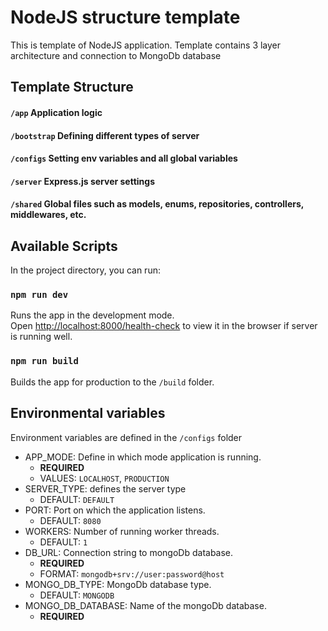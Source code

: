 # NodeJS structure template

This is template of NodeJS application.
Template contains 3 layer architecture and connection to MongoDb database

## Template Structure

#### `/app` Application logic
#### `/bootstrap` Defining different types of server
#### `/configs` Setting env variables and all global variables
#### `/server` Express.js server settings
#### `/shared` Global files such as models, enums, repositories, controllers, middlewares, etc.

## Available Scripts

In the project directory, you can run:

### `npm run dev`

Runs the app in the development mode. \
Open [http://localhost:8000/health-check](http://localhost:8000/health-check) to view it in the browser if server is running well.

### `npm run build`

Builds the app for production to the `/build` folder.

## Environmental variables

Environment variables are defined in the `/configs` folder

* APP_MODE: Define in which mode application is running.
    * __REQUIRED__
    * VALUES: `LOCALHOST`, `PRODUCTION`
* SERVER_TYPE: defines the server type
    * DEFAULT: `DEFAULT`
* PORT: Port on which the application listens.
    * DEFAULT: `8080`
* WORKERS: Number of running worker threads.
    * DEFAULT: `1`
* DB_URL: Connection string to mongoDb database.
    * __REQUIRED__
    * FORMAT: `mongodb+srv://user:password@host`
* MONGO_DB_TYPE: MongoDb database type.
    * DEFAULT: `MONGODB`
* MONGO_DB_DATABASE: Name of the mongoDb database.
    * __REQUIRED__
